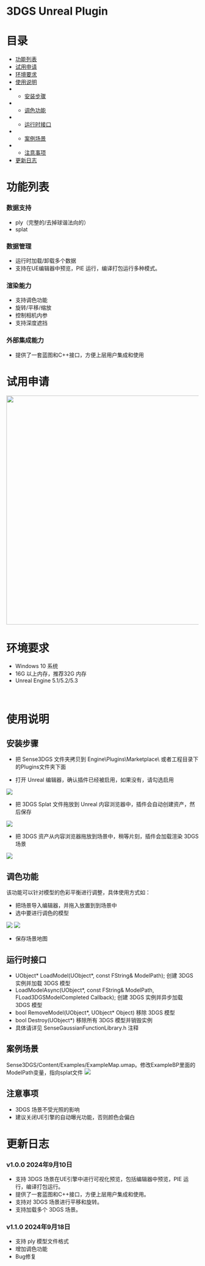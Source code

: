 # 3DGS Unreal Plugin

# 目录

- [功能列表](#功能列表)
- [试用申请](#试用申请)
- [环境要求](#环境要求)
- [使用说明](#使用说明)
- - [安装步骤](#安装步骤)
- - [调色功能](#调色功能)
- - [运行时接口](#运行时接口)
- - [案例场景](#案例场景)
- - [注意事项](#注意事项)
- [更新日志](#更新日志)



#  功能列表

### 数据支持
- ply（完整的/去掉球谐法向的）
- splat

### 数据管理
- 运行时加载/卸载多个数据
- 支持在UE编辑器中预览，PIE 运行，编译打包运行多种模式。

### 渲染能力
- 支持调色功能
- 旋转/平移/缩放
- 控制相机内参
- 支持深度遮挡

### 外部集成能力
- 提供了一套蓝图和C++接口，方便上层用户集成和使用


#  试用申请
<img src=./doc/sensespace.jpg height=600 /> 



# 环境要求
- Windows 10 系统
- 16G 以上内存，推荐32G 内存
- Unreal Engine 5.1/5.2/5.3
<br>

# 使用说明
## 安装步骤
- 把 Sense3DGS 文件夹拷贝到 Engine\Plugins\Marketplace\ 或者工程目录下的Plugins文件夹下面
  
- 打开 Unreal 编辑器，确认插件已经被启用，如果没有，请勾选启用<br>
<img src=./doc/enable_plugin.jpg  /> 
<br>

- 把 3DGS Splat 文件拖放到 Unreal 内容浏览器中，插件会自动创建资产，然后保存<br>
<img src=./doc/import.jpg  /> 
<br>

- 把 3DGS 资产从内容浏览器拖放到场景中，稍等片刻，插件会加载渲染 3DGS 场景 <br>
<img src=./doc/create_actor.jpg  /> 
<br>


## 调色功能
 该功能可以针对模型的色彩平衡进行调整，具体使用方式如：
- 把场景导入编辑器，并拖入放置到到场景中
- 选中要进行调色的模型<br>
<img src=./doc/palette.jpg  /> 
<img src=./doc/palette2.jpg  /> 
<br>

- 保存场景地图
  

## 运行时接口
- UObject* LoadModel(UObject*, const FString& ModelPath); 创建 3DGS 实例并加载 3DGS 模型
- LoadModelAsync(UObject*, const FString& ModelPath, FLoad3DGSModelCompleted Callback); 创建 3DGS 实例并异步加载 3DGS 模型
- bool RemoveModel(UObject*, UObject* Object) 移除 3DGS 模型
- bool Destroy(UObject*) 移除所有 3DGS 模型并销毁实例
- 具体请详见 SenseGaussianFunctionLibrary.h 注释


## 案例场景
Sense3DGS/Content/Examples/ExampleMap.umap。修改ExampleBP里面的ModelPath变量，指向splat文件
<img src=./doc/model_path.jpg  /> 
<br>



## 注意事项
- 3DGS 场景不受光照的影响
- 建议关闭UE引擎的自动曝光功能，否则颜色会偏白
  




# 更新日志
  ### v1.0.0 2024年9月10日
  - 支持 3DGS 场景在UE引擎中进行可视化预览，包括编辑器中预览，PIE 运行，编译打包运行。
  - 提供了一套蓝图和C++接口，方便上层用户集成和使用。
  - 支持对 3DGS 场景进行平移和旋转。
  - 支持加载多个 3DGS 场景。

  ### v1.1.0 2024年9月18日
  - 支持 ply 模型文件格式
  - 增加调色功能
  - Bug修复